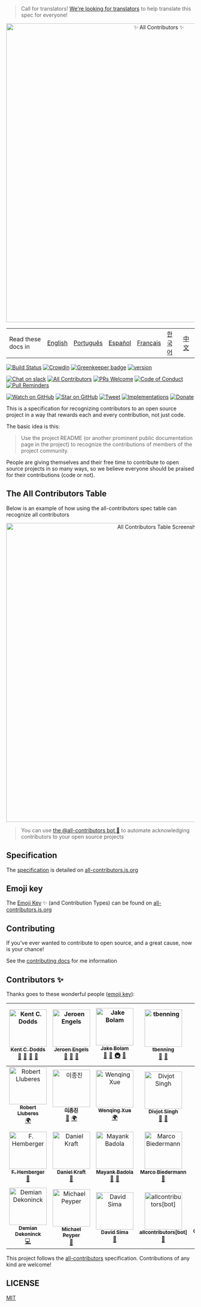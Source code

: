 > Call for translators! [We're looking for translators](https://github.com/all-contributors/all-contributors/issues/143) to help translate this spec for everyone!

<div align="center">
    <a href="https://all-contributors.js.org">
        <img src="docs/assets/logo-full-transparent.png" alt="✨ All Contributors ✨" width="800px" />
    </a>
</div>

<table>
    <tr>
        <td>Read these docs in </td>
        <td><a href="https://all-contributors.js.org/docs/en/overview">English</a></td>
        <td><a href="https://all-contributors.js.org/docs/pt-BR/overview">Português</a></td>
        <td><a href="https://all-contributors.js.org/docs/es-ES/overview">Español</a></td>
        <td><a href="https://all-contributors.js.org/docs/fr/overview">Français</a></td>
        <td><a href="https://all-contributors.js.org/docs/ko/overview">한국어</a></td>
        <td><a href="https://all-contributors.js.org/docs/ch-CN/overview">中文</a></td>
    </tr>
</table>

[![Build Status](https://img.shields.io/circleci/project/all-contributors/all-contributors/master.svg)](https://circleci.com/gh/all-contributors/workflows/all-contributors/tree/master)
[![Crowdin](https://d322cqt584bo4o.cloudfront.net/all-contributors/localized.svg)](https://crowdin.com/project/all-contributors)
[![Greenkeeper badge](https://badges.greenkeeper.io/all-contributors/all-contributors.svg)](https://greenkeeper.io/)
[![version](https://img.shields.io/npm/v/all-contributors.svg)](https://www.npmjs.com/package/all-contributors)

[![Chat on slack](https://img.shields.io/badge/slack-join-ff69b4.svg)](https://join.slack.com/t/all-contributors/shared_invite/enQtNTE3ODMyMTA4NTk0LTUwZDMxZGZkMmViMzYzYzk2YTM2NjRkZGM5Yzc0ZTc5NmYzNWY3Y2Q0ZTY3ZmFhZDgyY2E3ZmIzNWQwMTUxZmE)
[![All Contributors](https://img.shields.io/badge/all_contributors-27-orange.svg?style=flat-square)](#contributors)
[![PRs Welcome](https://img.shields.io/badge/PRs-welcome-brightgreen.svg)](http://makeapullrequest.com)
[![Code of Conduct](https://img.shields.io/badge/code%20of-conduct-ff69b4.svg)](https://all-contributors.js.org/docs/en/project/code-of-conduct)
[![Pull Reminders](https://pullreminders.com/badge.svg)](https://pullreminders.com?ref=badge)

[![Watch on GitHub](https://img.shields.io/github/watchers/all-contributors/all-contributors.svg?style=social)](https://github.com/all-contributors/all-contributors/watchers)
[![Star on GitHub](https://img.shields.io/github/stars/all-contributors/all-contributors.svg?style=social)](https://github.com/all-contributors/all-contributors/stargazers)
[![Tweet](https://img.shields.io/twitter/url/https/github.com/all-contributors/all-contributors.svg?style=social)](https://twitter.com/intent/tweet?text=Check%20out%20all-contributors!%20%E2%9C%A8%20Recognize%20all%20contributors,%20not%20just%20the%20ones%20who%20commit%20code%20%E2%9C%A8%20https://github.com/all-contributors/all-contributors%20%F0%9F%A4%97)
[![Implementations](https://img.shields.io/badge/%F0%9F%92%A1-implementations-8C8E93.svg)](https://all-contributors.js.org/docs/en/project/implementations)
[![Donate](https://img.shields.io/badge/$-support-green.svg)](https://kcd.im/donate)

This is a specification for recognizing contributors to an open source project in a way that rewards each and every contribution, not just code.

The basic idea is this:

> Use the project README (or another prominent public documentation page in the project) to recognize the contributions of members of the project community.

People are giving themselves and their free time to contribute to open source projects in so many ways, so we believe everyone should be praised for their contributions (code or not).

## The All Contributors Table
Below is an example of how using the all-contributors spec table can recognize all contributors
<div align="center">
    <img src="docs/assets/contributors-table-small.png" alt="All Contributors Table Screenshot" width="800px" />
</div>

> You can use [the @all-contributors bot 🤖](https://all-contributors.js.org/docs/en/bot/overview) to automate acknowledging contributors to your open source projects

## Specification
The [specification](https://all-contributors.js.org) is detailed on [all-contributors.js.org](https://all-contributors.js.org)

## Emoji key
The [Emoji Key](https://all-contributors.js.org/docs/en/emoji-key) ✨ (and Contribution Types) can be found on [all-contributors.js.org](https://all-contributors.js.org)


## Contributing
If you've ever wanted to contribute to open source, and a great cause, now is your chance!

See the [contributing docs](https://all-contributors.js.org/docs/en/project/contribute) for me information

## Contributors ✨

Thanks goes to these wonderful people ([emoji key](https://all-contributors.js.org/docs/en/emoji-key)):

<!-- ALL-CONTRIBUTORS-LIST:START - Do not remove or modify this section -->
<!-- prettier-ignore -->
| [<img src="https://avatars.githubusercontent.com/u/1500684?v=3" width="100px;" alt="Kent C. Dodds"/><br /><sub><b>Kent C. Dodds</b></sub>](https://kentcdodds.com)<br />[💬](#question-kentcdodds "Answering Questions") [📖](https://github.com/all-contributors/all-contributors/commits?author=kentcdodds "Documentation") [👀](#review-kentcdodds "Reviewed Pull Requests") [📢](#talk-kentcdodds "Talks") | [<img src="https://avatars.githubusercontent.com/u/3869412?v=3" width="100px;" alt="Jeroen Engels"/><br /><sub><b>Jeroen Engels</b></sub>](https://github.com/jfmengels)<br />[📖](https://github.com/all-contributors/all-contributors/commits?author=jfmengels "Documentation") [👀](#review-jfmengels "Reviewed Pull Requests") [🔧](#tool-jfmengels "Tools") | [<img src="https://avatars2.githubusercontent.com/u/3534236?v=4" width="100px;" alt="Jake Bolam"/><br /><sub><b>Jake Bolam</b></sub>](https://jakebolam.com)<br />[📖](https://github.com/all-contributors/all-contributors/commits?author=jakebolam "Documentation") [🔧](#tool-jakebolam "Tools") [🚇](#infra-jakebolam "Infrastructure (Hosting, Build-Tools, etc)") [🚧](#maintenance-jakebolam "Maintenance") | [<img src="https://avatars2.githubusercontent.com/u/7265547?v=4" width="100px;" alt="tbenning"/><br /><sub><b>tbenning</b></sub>](https://github.com/tbenning)<br />[🎨](#design-tbenning "Design") [🚧](#maintenance-tbenning "Maintenance") | [<img src="https://avatars0.githubusercontent.com/u/3297859?v=4" width="100px;" alt="Jeff Wen"/><br /><sub><b>Jeff Wen</b></sub>](https://sinchang.me)<br />[🚧](#maintenance-sinchang "Maintenance") | [<img src="https://avatars0.githubusercontent.com/u/8260834?v=4" width="100px;" alt="Maximilian Berkmann"/><br /><sub><b>Maximilian Berkmann</b></sub>](http://maxcubing.wordpress.com)<br />[🌍](#translation-Berkmann18 "Translation") [📖](https://github.com/all-contributors/all-contributors/commits?author=Berkmann18 "Documentation") [🚧](#maintenance-Berkmann18 "Maintenance") | [<img src="https://avatars0.githubusercontent.com/u/23284276?v=4" width="100px;" alt="Matheus Rocha Vieira"/><br /><sub><b>Matheus Rocha Vieira</b></sub>](http://matheu.srv.br)<br />[🌍](#translation-MatheusRV "Translation") [💻](https://github.com/all-contributors/all-contributors/commits?author=MatheusRV "Code") [📖](https://github.com/all-contributors/all-contributors/commits?author=MatheusRV "Documentation") |
| :---: | :---: | :---: | :---: | :---: | :---: | :---: |
| [<img src="https://avatars1.githubusercontent.com/u/13991439?v=4" width="100px;" alt="Robert Lluberes"/><br /><sub><b>Robert Lluberes</b></sub>](https://robertlluberes.com)<br />[🌍](#translation-robertlluberes "Translation") | [<img src="https://avatars2.githubusercontent.com/u/26620470?v=4" width="100px;" alt="이종진"/><br /><sub><b>이종진</b></sub>](https://jongjineee.github.io)<br />[📖](https://github.com/all-contributors/all-contributors/commits?author=Jongjineee "Documentation") [🌍](#translation-Jongjineee "Translation") | [<img src="https://avatars2.githubusercontent.com/u/21303543?v=4" width="100px;" alt="Wenqing Xue"/><br /><sub><b>Wenqing Xue</b></sub>](http://marsx.vip)<br />[🌍](#translation-MarsXue "Translation") | [<img src="https://avatars.githubusercontent.com/u/6177621?v=3" width="100px;" alt="Divjot Singh"/><br /><sub><b>Divjot Singh</b></sub>](http://bogas04.github.io)<br />[📖](https://github.com/all-contributors/all-contributors/commits?author=bogas04 "Documentation") [👀](#review-bogas04 "Reviewed Pull Requests") | [<img src="https://avatars.githubusercontent.com/u/1282980?v=3" width="100px;" alt="Ben Briggs"/><br /><sub><b>Ben Briggs</b></sub>](http://beneb.info)<br />[📖](https://github.com/all-contributors/all-contributors/commits?author=ben-eb "Documentation") [👀](#review-ben-eb "Reviewed Pull Requests") | [<img src="https://avatars.githubusercontent.com/u/2037007?v=3" width="100px;" alt="James Monger"/><br /><sub><b>James Monger</b></sub>](https://github.com/Jameskmonger)<br />[📖](https://github.com/all-contributors/all-contributors/commits?author=Jameskmonger "Documentation") | [<img src="https://avatars.githubusercontent.com/u/4249591?v=3" width="100px;" alt="Chris Simpkins"/><br /><sub><b>Chris Simpkins</b></sub>](https://github.com/chrissimpkins)<br />[📖](https://github.com/all-contributors/all-contributors/commits?author=chrissimpkins "Documentation") [👀](#review-chrissimpkins "Reviewed Pull Requests") |
| [<img src="https://avatars.githubusercontent.com/u/153481?v=3" width="100px;" alt="F. Hemberger"/><br /><sub><b>F. Hemberger</b></sub>](https://github.com/fhemberger)<br />[📖](https://github.com/all-contributors/all-contributors/commits?author=fhemberger "Documentation") | [<img src="https://avatars.githubusercontent.com/u/3982200?v=3" width="100px;" alt="Daniel Kraft"/><br /><sub><b>Daniel Kraft</b></sub>](https://github.com/frigginglorious)<br />[📖](https://github.com/all-contributors/all-contributors/commits?author=frigginglorious "Documentation") | [<img src="https://avatars.githubusercontent.com/u/8503331?v=3" width="100px;" alt="Mayank Badola"/><br /><sub><b>Mayank Badola</b></sub>](https://github.com/mbad0la)<br />[📖](https://github.com/all-contributors/all-contributors/commits?author=mbad0la "Documentation") [🔧](#tool-mbad0la "Tools") | [<img src="https://avatars.githubusercontent.com/u/5244986?v=3" width="100px;" alt="Marco Biedermann"/><br /><sub><b>Marco Biedermann</b></sub>](https://www.marcobiedermann.com)<br />[🎨](#design-marcobiedermann "Design") | [<img src="https://avatars.githubusercontent.com/u/22768990?v=3" width="100px;" alt="Itai Steinherz"/><br /><sub><b>Itai Steinherz</b></sub>](https://github.com/itaisteinherz)<br />[📖](https://github.com/all-contributors/all-contributors/commits?author=itaisteinherz "Documentation") | [<img src="https://avatars1.githubusercontent.com/u/305339?v=3" width="100px;" alt="Patrick Connolly"/><br /><sub><b>Patrick Connolly</b></sub>](http://nodescription.net)<br />[📖](https://github.com/all-contributors/all-contributors/commits?author=patcon "Documentation") | [<img src="https://avatars2.githubusercontent.com/u/3028124?v=4" width="100px;" alt="Nikola Đuza"/><br /><sub><b>Nikola Đuza</b></sub>](http://nikolalsvk.github.io/)<br />[📖](https://github.com/all-contributors/all-contributors/commits?author=nikolalsvk "Documentation") |
| [<img src="https://avatars2.githubusercontent.com/u/5346497?v=4" width="100px;" alt="Demian Dekoninck"/><br /><sub><b>Demian Dekoninck</b></sub>](https://dem.be)<br />[💻](https://github.com/all-contributors/all-contributors/commits?author=DemianD "Code") | [<img src="https://avatars0.githubusercontent.com/u/23029903?v=4" width="100px;" alt="Michael Peyper"/><br /><sub><b>Michael Peyper</b></sub>](https://github.com/mpeyper)<br />[📖](https://github.com/all-contributors/all-contributors/commits?author=mpeyper "Documentation") | [<img src="https://avatars0.githubusercontent.com/u/26633429?v=4" width="100px;" alt="David Sima"/><br /><sub><b>David Sima</b></sub>](https://github.com/The24thDS)<br />[📖](https://github.com/all-contributors/all-contributors/commits?author=The24thDS "Documentation") | [<img src="https://avatars3.githubusercontent.com/u/46843839?v=4" width="100px;" alt="allcontributors[bot]"/><br /><sub><b>allcontributors[bot]</b></sub>](https://github.com/all-contributors/all-contributors-bot)<br />[📖](https://github.com/all-contributors/all-contributors/commits?author=allcontributors "Documentation") | [<img src="https://avatars3.githubusercontent.com/in/505?v=4" width="100px;" alt="Greenkeeper[bot]"/><br /><sub><b>Greenkeeper[bot]</b></sub>](https://github.com/apps/greenkeeper)<br />[🚇](#infra-Greenkeeper[bot] "Infrastructure (Hosting, Build-Tools, etc)") | [<img src="https://avatars1.githubusercontent.com/u/30090413?v=4" width="100px;" alt="Maryam Pazirandeh"/><br /><sub><b>Maryam Pazirandeh</b></sub>](https://github.com/maryampaz)<br />[📖](https://github.com/all-contributors/all-contributors/commits?author=maryampaz "Documentation") |
<!-- ALL-CONTRIBUTORS-LIST:END -->

This project follows the [all-contributors](https://all-contributors.js.org) specification.
Contributions of any kind are welcome!

## LICENSE

[MIT](LICENSE)
